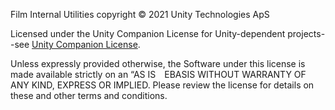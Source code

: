 Film Internal Utilities copyright © 2021 Unity Technologies ApS

Licensed under the Unity Companion License for Unity-dependent projects--see [Unity Companion License](http://www.unity3d.com/legal/licenses/Unity_Companion_License). 

Unless expressly provided otherwise, the Software under this license is made available strictly on an “AS IS EBASIS WITHOUT WARRANTY OF ANY KIND, EXPRESS OR IMPLIED. Please review the license for details on these and other terms and conditions.
